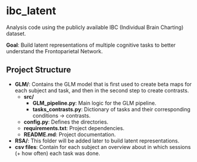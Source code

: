 # ibc_latent
Analysis code using the publicly available IBC (Individual Brain Charting) dataset.

**Goal**: Build latent representations of multiple cognitive tasks to better understand the Frontoparietal Network.

## Project Structure

- **GLM/**: Contains the GLM model that is first used to create beta maps for each subject and task, and then in the second step to create contrasts.
  - **src/**
    - **GLM_pipeline.py**: Main logic for the GLM pipeline.
    - **tasks_contrasts.py**: Dictionary of tasks and their corresponding conditions -> contrasts.
  - **config.py**: Defines the directories.
  - **requirements.txt**: Project dependencies.
  - **README.md**: Project documentation.
- **RSA/**: This folder will be added later to build latent representations.
- **csv files**: Contain for each subject an overview about in which sessions (+ how often) each task was done.
